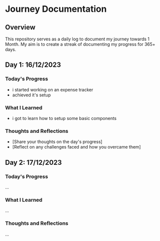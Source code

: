 # Journey Documentation

## Overview

This repository serves as a daily log to document my journey towards 1 Month. My aim is to create a streak of documenting my progress for 365+ days.

## Day 1: 16/12/2023

### Today's Progress

- i started working on an expense tracker
- achieved it's setup

### What I Learned

- i got to learn how to setup some basic components

### Thoughts and Reflections

- [Share your thoughts on the day's progress]
- [Reflect on any challenges faced and how you overcame them]

## Day 2: 17/12/2023

### Today's Progress

...

### What I Learned

...

### Thoughts and Reflections

...



